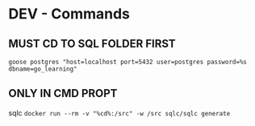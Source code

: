 # DEV - Commands
## MUST CD TO SQL FOLDER FIRST
`goose postgres "host=localhost port=5432 user=postgres password=%s dbname=go_learning"`
## ONLY IN CMD PROPT
sqlc   `docker run --rm -v "%cd%:/src" -w /src sqlc/sqlc generate`